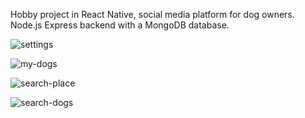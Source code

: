Hobby project in React Native, social media platform for dog owners. Node.js Express backend with a MongoDB database.


![settings](https://github.com/MissPixxie/Furbook/assets/78534885/9cba9b6c-0937-4a5d-9836-ea7e925118a4)

![my-dogs](https://github.com/MissPixxie/Furbook/assets/78534885/6f9c63dc-f66c-4d0e-8f54-f84c23334f24)

![search-place](https://github.com/MissPixxie/Furbook/assets/78534885/4a6e7871-d375-4fbe-95cc-a63dad4a0175)

![search-dogs](https://github.com/MissPixxie/Furbook/assets/78534885/3c8575ac-8768-4ead-9c0f-4beeeb643c6f)


